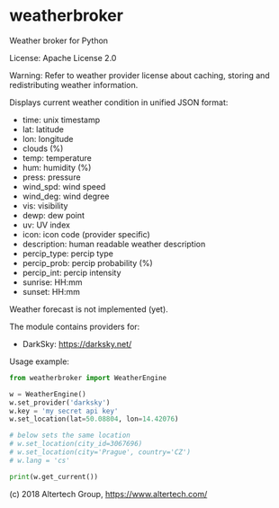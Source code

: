 # weatherbroker
Weather broker for Python

License: Apache License 2.0

Warning: Refer to weather provider license about caching, storing and
redistributing weather information.

Displays current weather condition in unified JSON format:

* time: unix timestamp
* lat: latitude
* lon: longitude
* clouds (%)
* temp: temperature
* hum: humidity (%)
* press: pressure
* wind_spd: wind speed
* wind_deg: wind degree
* vis: visibility
* dewp: dew point
* uv: UV index
* icon: icon code (provider specific)
* description: human readable weather description
* percip_type: percip type
* percip_prob: percip probability (%)
* percip_int: percip intensity
* sunrise: HH:mm
* sunset: HH:mm

Weather forecast is not implemented (yet).

The module contains providers for:

 * DarkSky: https://darksky.net/
 
Usage example:
 
```python
from weatherbroker import WeatherEngine

w = WeatherEngine()
w.set_provider('darksky')
w.key = 'my secret api key'
w.set_location(lat=50.08804, lon=14.42076)

# below sets the same location 
# w.set_location(city_id=3067696)
# w.set_location(city='Prague', country='CZ')
# w.lang = 'cs'

print(w.get_current())

```

(c) 2018 Altertech Group, https://www.altertech.com/
